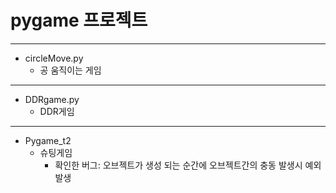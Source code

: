# pygame 프로젝트
------------------
+ circleMove.py
  + 공 움직이는 게임
  
 ----------------- 
* DDRgame.py
  * DDR게임
  
-------------------
- Pygame_t2
  - 슈팅게임
    - 확인한 버그: 오브젝트가 생성 되는 순간에 오브젝트간의 충동 발생시 예외발생 
